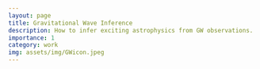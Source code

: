 ```yaml
---
layout: page
title: Gravitational Wave Inference
description: How to infer exciting astrophysics from GW observations.
importance: 1
category: work
img: assets/img/GWicon.jpeg
---
```



